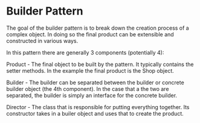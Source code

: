 # Builder Pattern

The goal of the builder pattern is to break down the creation process of a complex object. In doing so the final product can be extensible and constructed in various ways.

In this pattern there are generally 3 components (potentially 4):

Product - The final object to be built by the pattern. It typically contains the setter methods. In the example the final product is the Shop object.

Builder - The builder can be separated between the builder or concrete builder object (the 4th component). In the case that a the two are separated, the builder is simply an interface for the concrete builder.

Director - The class that is responsible for putting everything together. Its constructor takes in a builer object and uses that to create the product.
